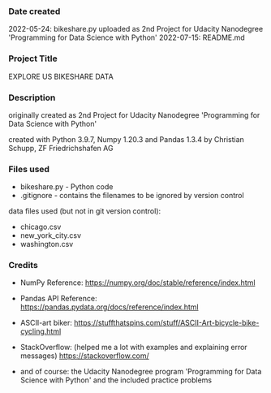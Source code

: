 ### Date created
 2022-05-24: bikeshare.py uploaded as 2nd Project for Udacity Nanodegree 'Programming for Data Science with Python'
 2022-07-15: README.md

### Project Title
 EXPLORE US BIKESHARE DATA

### Description
 originally created as 2nd Project for Udacity Nanodegree 'Programming for Data Science with Python'

 created with Python 3.9.7, Numpy 1.20.3 and Pandas 1.3.4
 by Christian Schupp, ZF Friedrichshafen AG

### Files used
 - bikeshare.py - Python code
 - .gitignore   - contains the filenames to be ignored by version control

 data files used (but not in git version control):
 - chicago.csv
 - new_york_city.csv
 - washington.csv

### Credits
 - NumPy Reference:
   https://numpy.org/doc/stable/reference/index.html

 - Pandas API Reference:
   https://pandas.pydata.org/docs/reference/index.html

 - ASCII-art biker:
   https://stuffthatspins.com/stuff/ASCII-Art-bicycle-bike-cycling.html

 - StackOverflow: (helped me a lot with examples and explaining error messages)
   https://stackoverflow.com/

 - and of course:
   the Udacity Nanodegree program 'Programming for Data Science with Python' and the included practice problems

